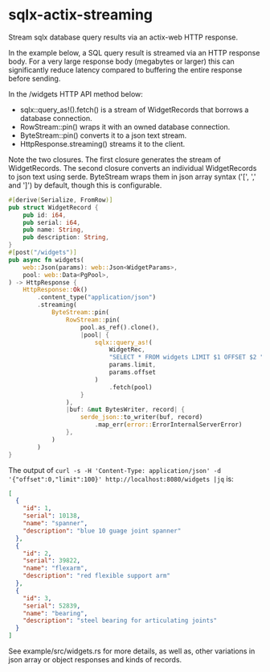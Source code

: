 # sqlx-actix-streaming
Stream sqlx database query results via an actix-web HTTP response.

In the example below, a SQL query result is streamed via an HTTP
response body. For a very large response body (megabytes or larger)
this can significantly reduce latency compared to buffering the entire
response before sending.

In the /widgets HTTP API method below:

* sqlx::query_as!().fetch() is a stream of WidgetRecords that borrows
  a database connection.
* RowStream::pin() wraps it with an owned database connection.
* ByteStream::pin() converts it to a json text stream.
* HttpResponse.streaming() streams it to the client.

Note the two closures.  The first closure generates the stream of
WidgetRecords.  The second closure converts an individual
WidgetRecords to json text using serde.  ByteStream wraps them in json
array syntax ('[', ',' and ']') by default, though this is
configurable.

````rust
#[derive(Serialize, FromRow)]
pub struct WidgetRecord {
    pub id: i64,
    pub serial: i64,
    pub name: String,
    pub description: String,
}
#[post("/widgets")]
pub async fn widgets(
    web::Json(params): web::Json<WidgetParams>,
    pool: web::Data<PgPool>,
) -> HttpResponse {
    HttpResponse::Ok()
        .content_type("application/json")
        .streaming(
            ByteStream::pin(
                RowStream::pin(
                    pool.as_ref().clone(),
                    |pool| {
                        sqlx::query_as!(
                            WidgetRec,
                            "SELECT * FROM widgets LIMIT $1 OFFSET $2 ",
                            params.limit,
                            params.offset
                        )
                            .fetch(pool)
                    }
                ),
                |buf: &mut BytesWriter, record| {
                    serde_json::to_writer(buf, record)
                        .map_err(error::ErrorInternalServerError)
                },
            )
        )
}
````

The output of `curl -s -H 'Content-Type: application/json' -d '{"offset":0,"limit":100}' http://localhost:8080/widgets |jq` is:

````json
[
  {
    "id": 1,
    "serial": 10138,
    "name": "spanner",
    "description": "blue 10 guage joint spanner"
  },
  {
    "id": 2,
    "serial": 39822,
    "name": "flexarm",
    "description": "red flexible support arm"
  },
  {
    "id": 3,
    "serial": 52839,
    "name": "bearing",
    "description": "steel bearing for articulating joints"
  }
]
````

See example/src/widgets.rs for more details, as well as, other
variations in json array or object responses and kinds of records.
